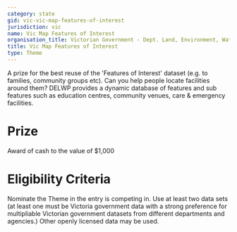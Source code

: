 ```yaml
---
category: state
gid: vic-vic-map-features-of-interest
jurisdiction: vic
name: Vic Map Features of Interest
organisation_title: Victorian Government - Dept. Land, Environment, Water and Planning
title: Vic Map Features of Interest
type: Theme
---
```


A prize for the best reuse of the 'Features of Interest' dataset (e.g. to families, community groups etc). Can you help people locate facilities around them? DELWP provides a dynamic database of features and sub features such as education centres, community venues, care & emergency facilities.

# Prize
Award of cash to the value of $1,000

# Eligibility Criteria
Nominate the Theme in the entry is competing in. Use at least two data sets (at least one must be Victoria government data with a strong preference for multipliable Victorian government datasets from different departments and agencies.) Other openly licensed data may be used.